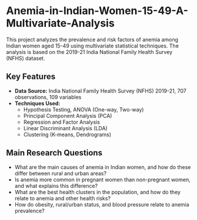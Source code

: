# Anemia-in-Indian-Women-15-49-A-Multivariate-Analysis
This project analyzes the prevalence and risk factors of anemia among Indian women aged 15-49 using multivariate statistical techniques. The analysis is based on the 2019-21 India National Family Health Survey (NFHS) dataset.
## Key Features
- **Data Source:** India National Family Health Survey (NFHS) 2019-21, 707 observations, 109 variables
- **Techniques Used:**  
    - Hypothesis Testing, ANOVA (One-way, Two-way)
    - Principal Component Analysis (PCA)
    - Regression and Factor Analysis
    - Linear Discriminant Analysis (LDA)
    - Clustering (K-means, Dendrograms)
 ## Main Research Questions
- What are the main causes of anemia in Indian women, and how do these differ between rural and urban areas?
- Is anemia more common in pregnant women than non-pregnant women, and what explains this difference?
- What are the best health clusters in the population, and how do they relate to anemia and other health risks?
- How do obesity, rural/urban status, and blood pressure relate to anemia prevalence?
